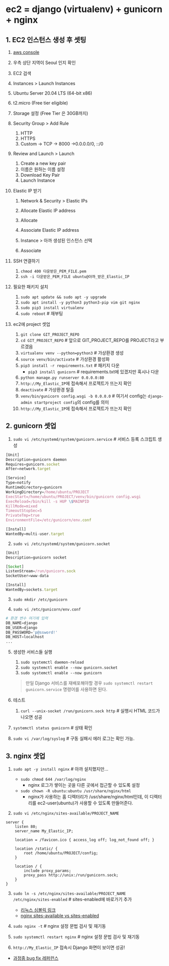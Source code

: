 # ec2 = django (virtualenv) + gunicorn + nginx

## 1. EC2 인스턴스 생성 후 셋팅

1. [aws console](https://console.aws.amazon.com/)
2. 우측 상단 지역이 Seoul 인지 확인
3. EC2 검색
4. Instances > Launch Instances
5. Ubuntu Server 20.04 LTS (64-bit x86)
6. t2.micro (Free tier eligible)
7. Storage 설정 (Free Tier 은 30GB까지)
8. Security Group > Add Rule

   1. HTTP
   2. HTTPS
   3. Custom -> TCP -> 8000 ->0.0.0.0/0, ::/0

9. Review and Launch > Launch

   1. Create a new key pair
   2. 이름은 원하는 이름 설정
   3. Download Key Pair
   4. Launch Instance

10. Elastic IP 받기

    1. Network & Security > Elastic IPs
    2. Allocate Elastic IP address
    3. Allocate
    4. Associate Elastic IP address
    5. Instance > 아까 생성된 인스턴스 선택

    6. Associate

11. SSH 연결하기

    1. `chmod 400 다운받은_PEM_FILE.pem`
    2. `ssh -i 다운받은_PEM_FILE ubuntu@아까_받은_Elastic_IP`

12. 필요한 패키지 설치

    1. `sudo apt update && sudo apt -y upgrade`
    2. `sudo apt install -y python3 python3-pip vim git nginx`
    3. `sudo pip3 install virtualenv`
    4. `sudo reboot` # 재부팅

13. ec2에 project 셋업

    1. `git clone GIT_PROJECT_REPO`
    2. `cd GIT_PROJECT_REPO` # 앞으로 GIT_PROJECT_REPO를 PROJECT라고 부르겠음
    3. `virtualenv venv --python=python3` # 가상환경 생성
    4. `source venv/bin/activate` # 가상환경 활성화
    5. `pip3 install -r requirements.txt` # 패키지 다운
       - `pip3 install gunicorn` # requirements.txt에 있겠지만 혹시나 다운
    6. `python manage.py runserver 0.0.0.0:80`
    7. `http://My_Elastic_IP`에 접속해서 프로젝트가 뜨는지 확인
    8. `deactivate` # 가상환경 탈출
    9. `venv/bin/gunicorn config.wsgi -b 0.0.0.0` # 여기서 config는 `django-admin startproject config`의 config를 의미
    10. `http://My_Elastic_IP`에 접속해서 프로젝트가 뜨는지 확인

## 2. gunicorn 셋업

1. `sudo vi /etc/systemd/system/gunicorn.service` # 서비스 등록 스크립트 생성

```js
[Unit]
Description=gunicorn daemon
Requires=gunicorn.socket
After=network.target

[Service]
Type=notify
RuntimeDirectory=gunicorn
WorkingDirectory=/home/ubuntu/PROJECT
ExecStart=/home/ubuntu/PROJECT/venv/bin/gunicorn config.wsgi
ExecReload=/bin/kill -s HUP \$MAINPID
KillMode=mixed
TimeoutStopSec=5
PrivateTmp=true
EnvironmentFile=/etc/gunicorn/env.conf

[Install]
WantedBy=multi-user.target
```

2. `sudo vi /etc/systemd/system/gunicorn.socket`

```js
[Unit]
Description=gunicorn socket

[Socket]
ListenStream=/run/gunicorn.sock
SocketUser=www-data

[Install]
WantedBy=sockets.target
```

3. `sudo mkdir /etc/gunicorn`

4. `sudo vi /etc/gunicorn/env.conf`

```python
# 환경 변수 여기에 입력
DB_NAME=django
DB_USER=django
DB_PASSWORD='p@ssword!'
DB_HOST=localhost
...
```

5. 생성한 서비스들 실행

   1. `sudo systemctl daemon-reload`
   2. `sudo systemctl enable --now gunicorn.socket`
   3. `sudo systemctl enable --now gunicorn`

   > 만일 Django 서비스를 재배포해야할 경우 `sudo systemctl restart gunicorn.service` 명령어를 사용하면 된다.

6. 테스트

   1. `curl --unix-socket /run/gunicorn.sock http` # 실행시 HTML 코드가 나오면 성공

7. `systemctl status gunicorn` # 상태 확인

8. `sudo vi /var/log/syslog` # 구동 실패시 에러 로그는 확인 가능.

## 3. nginx 셋업

1. `sudo apt -y install nginx` # 아까 설치했지만...

   - `sudo chmod 644 /var/log/nginx`
     - nginx 로그가 쌓이는 곳을 다른 곳에서 접근할 수 있도록 설정
   - `sudo chown -R ubuntu:ubuntu /usr/share/nginx/html`
     - nginx가 사용하는 홈 디렉터리가 /usr/share/nginx/html인데, 이 디렉터리를 ec2-user(ubuntu)가 사용할 수 있도록 만들어준다.

2. `sudo vi /etc/nginx/sites-available/PROJECT_NAME`

```nginx
server {
    listen 80;
    server_name My_Elastic_IP;

    location = /favicon.ico { access_log off; log_not_found off; }

    location /static/ {
        root /home/ubuntu/PROJECT/config;
    }

    location / {
        include proxy_params;
        proxy_pass http://unix:/run/gunicorn.sock;
    }
}
```

3. `sudo ln -s /etc/nginx/sites-available/PROJECT_NAME /etc/nginx/sites-enabled` # sites-enabled에 바로가기 추가

   - [리눅스 심볼릭 링크](https://server-talk.tistory.com/140)
   - [nginx sites-available vs sites-enabled](https://forteleaf.tistory.com/entry/nginx-site-enabled-site-availablemd)

4. `sudo nginx -t` # nginx 설정 문법 검사 및 재기동

5. `sudo systemctl restart nginx` # nginx 설정 문법 검사 및 재기동

6. `http://My_Elastic_IP` 접속시 Django 화면이 보이면 성공!

- [과정중 bug fix 레퍼런스](https://youtu.be/Z-eTvYwWhuc)
